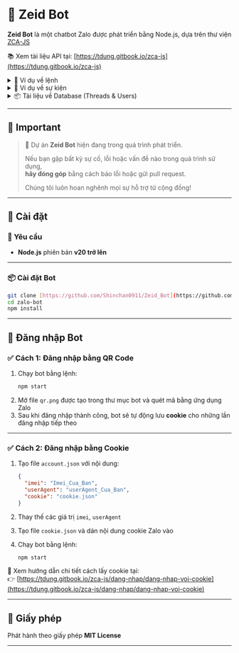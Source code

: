 # 🤖 Zeid Bot

**Zeid Bot** là một chatbot Zalo được phát triển bằng Node.js, dựa trên thư viện [ZCA-JS](https://github.com/RFS-ADRENO/zca-js)

📚 Xem tài liệu API tại: [https://tdung.gitbook.io/zca-js](https://tdung.gitbook.io/zca-js)

<details>
<summary>📁 Ví dụ về lệnh</summary>

```javascript 
module.exports.config = {
  name: 'example', // Tên của lệnh
  version: '1.0.0', // Phiên bản của lệnh
  role: 0, // Quyền hạn 0: thành viên, 1: support bot, 2: admin bot
  author: 'ShinTHL09', // Tác giả của lệnh
  description: 'Lệnh mẫu', // Thông tin lệnh
  category: 'Tiện ích', // Mục của lệnh
  usage: 'restart', // Cách dùng lệnh
  cooldowns: 2, // Thời gian hồi lệnh
  dependencies: {} // Các thư viện cần thiết (Bot sẽ tự cài khi load lệnh)
};


module.exports.run = async ({ args, event, api, Users, Thread }) => {
  const { threadId, type } = event;

  return api.sendMessage("Đây là lệnh mẫu", threadId, type);

};
```

</details>

<details>
<summary>📁 Ví dụ về sự kiện</summary>

```javascript 
module.exports.config = {
    name: "example", // Tên của sự kiện
    event_type: ["message"], // Loại event, có thể nhận nhiều event 1 lúc
    version: "1.0.0", // Phiên bản của sự kiện
    author: "ShinTHL09 ", // Tác giả của sự kiện
    description: "Sự kiện mẫu", // Thông tin sự kiện
    dependencies: {} // Các thư viện cần thiết (Bot sẽ tự cài khi load sự kiện)
};

// Bot nhại tin nhắn
module.exports.run = async function({ api, event, eventType, Users, threads }) {
    const { threaId, type, data } = event;
    const msg = data.content;
    return api.sendMessage(msg, threaId, type);
};
```

</details>

<details>
<summary>📦 Tài liệu về Database (Threads & Users)</summary>

### 🧵 Threads

- **Lấy dữ liệu box:**
  ```js
  await Thread.getData("id_box");
  ```

- **Lưu dữ liệu box:**
  ```js
  await Thread.saveData("id_box", data_json);
  ```

- 🔹 **Ví dụ lấy dữ liệu:**
  ```js
  const databox = (await Thread.getData("id_box")).data;
  ```

  **Response:**
  ```json
  {
    "ban": false,
    "admin_only": false,
    "support_only": false,
    "box_only": false,
    "prefix": "/"
  }
  ```

- 🔹 **Ví dụ đổi prefix:**
  ```js
  const databox = (await Thread.getData("id_box")).data;
  databox.prefix = "!";
  return Thread.saveData("id_box", databox);
  ```

---

### 👤 Users

- **Lấy dữ liệu user:**
  ```js
  await Users.getData("user_id");
  ```

- **Lưu dữ liệu user:**
  ```js
  await Users.saveData("user_id", data_json);
  ```

- 🔹 **Ví dụ lấy dữ liệu:**
  ```js
  const datauser = (await Users.getData("user_id")).data;
  ```

  **Response:**
  ```json
  {
    "ban": false,
    "money": 0
  }
  ```

- 🔹 **Ví dụ đổi tiền:**
  ```js
  const datauser = (await Users.getData("user_id")).data;
  datauser.money = 1000;
  return Users.saveData("user_id", datauser);
  ```

</details>

---

## 📌 Important

> 🚧 Dự án **Zeid Bot** hiện đang trong quá trình phát triển.  
>  
> Nếu bạn gặp bất kỳ sự cố, lỗi hoặc vấn đề nào trong quá trình sử dụng,  
> **hãy đóng góp** bằng cách báo lỗi hoặc gửi pull request.  
>  
> Chúng tôi luôn hoan nghênh mọi sự hỗ trợ từ cộng đồng!

---

## 🚀 Cài đặt

### 🔧 Yêu cầu

- **Node.js** phiên bản **v20 trở lên**

---

### 📦 Cài đặt Bot

```bash
git clone [https://github.com/Shinchan0911/Zeid_Bot](https://github.com/Shinchan0911/Zeid_Bot)
cd zalo-bot
npm install
```

---

## 🔐 Đăng nhập Bot

### ✅ Cách 1: Đăng nhập bằng **QR Code**

1. Chạy bot bằng lệnh:
   ```bash
   npm start
   ```
2. Mở file `qr.png` được tạo trong thư mục bot và quét mã bằng ứng dụng Zalo
3. Sau khi đăng nhập thành công, bot sẽ tự động lưu **cookie** cho những lần đăng nhập tiếp theo

---

### ✅ Cách 2: Đăng nhập bằng **Cookie**

1. Tạo file `account.json` với nội dung:

   ```json
   {
     "imei": "Imei_Cua_Ban",
     "userAgent": "userAgent_Cua_Ban",
     "cookie": "cookie.json"
   }
   ```

2. Thay thế các giá trị `imei`, `userAgent`

3. Tạo file `cookie.json` và dán nội dung cookie Zalo vào
4. Chạy bot bằng lệnh:
   ```bash
   npm start
   ```

📘 Xem hướng dẫn chi tiết cách lấy cookie tại:  
👉 [https://tdung.gitbook.io/zca-js/dang-nhap/dang-nhap-voi-cookie](https://tdung.gitbook.io/zca-js/dang-nhap/dang-nhap-voi-cookie)

---

## 📄 Giấy phép

Phát hành theo giấy phép **MIT License**

---
